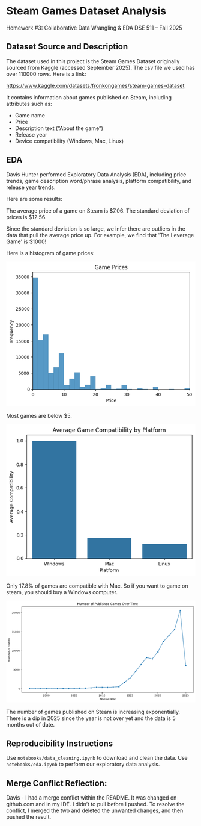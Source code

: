 # Steam Games Dataset Analysis
Homework #3: Collaborative Data Wrangling & EDA
DSE 511 – Fall 2025

## Dataset Source and Description
The dataset used in this project is the Steam Games Dataset originally sourced from Kaggle (accessed September 2025). The csv file we used has over 110000 rows.
Here is a link:

https://www.kaggle.com/datasets/fronkongames/steam-games-dataset

It contains information about games published on Steam, including attributes such as:

- Game name
- Price
- Description text (“About the game”)
- Release year
- Device compatibility (Windows, Mac, Linux)

## EDA 

Davis Hunter performed Exploratory Data Analysis (EDA), including price trends, game description word/phrase analysis, platform compatibility, and release year trends.

Here are some results:

The average price of a game on Steam is \$7.06.
The standard deviation of prices is \$12.56.

Since the standard deviation is so large, we infer there are outliers in the data that pull the average price up. For example, we find that 'The Leverage Game' is $1000!

Here is a histogram of game prices:

![Game Prices](prices.png)

Most games are below $5.

![OS Compatibility](os-compatibility.png)

Only $17.8\%$ of games are compatible with Mac. So if you want to game on steam, you should buy a Windows computer. 

![published-games-over-time](published-games-over-time.png)

The number of games published on Steam is increasing exponentially. There is a dip in 2025 since the year is not over yet and the data is 5 months out of date.

## Reproducibility Instructions

Use `notebooks/data_cleaning.ipynb` to download and clean the data.
Use `notebooks/eda.ipynb` to perform our exploratory data analysis.

## Merge Conflict Reflection:

Davis - I had a merge conflict within the README. It was changed on github.com and in my IDE. I didn’t to pull before I pushed. To resolve the conflict, I merged the two and deleted the unwanted changes, and then pushed the result.

